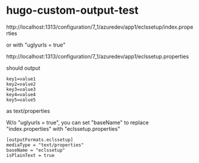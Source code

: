 # hugo-custom-output-test

http://localhost:1313/configuration/7_1/azuredev/app1/eclssetup/index.properties

or with "uglyurls = true"

http://localhost:1313/configuration/7_1/azuredev/app1/eclssetup.properties

should output

```
key1=value1
key2=value2
key3=value3
key4=value4
key5=value5
```
as text/properties

W/o "uglyurls = true", you can set "baseName" to replace "index.properties" with "eclssetup.properties"

```
[outputFormats.eclssetup]
mediaType = "text/properties"
baseName = "eclssetup"
isPlainText = true
```